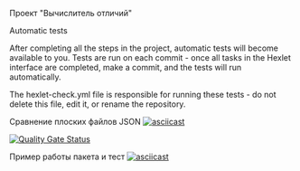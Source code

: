 Проект "Вычислитель отличий"

Automatic tests

After completing all the steps in the project, automatic tests will become available to you. Tests are run on each commit - once all tasks in the Hexlet interface are completed, make a commit, and the tests will run automatically.

The hexlet-check.yml file is responsible for running these tests - do not delete this file, edit it, or rename the repository.

Сравнение плоских файлов JSON
[![asciicast](https://asciinema.org/a/7B8IL9anB670uNhpOrkspyzPu.svg)](https://asciinema.org/a/7B8IL9anB670uNhpOrkspyzPu)


[![Quality Gate Status](https://sonarcloud.io/api/project_badges/measure?project=Alina-7_frontend-project-46&metric=alert_status)](https://sonarcloud.io/summary/new_code?id=Alina-7_frontend-project-46)

Пример работы пакета и тест
[![asciicast](https://asciinema.org/a/1LTin081dMmidC3TfzrWwiRNL.svg)](https://asciinema.org/a/1LTin081dMmidC3TfzrWwiRNL)
